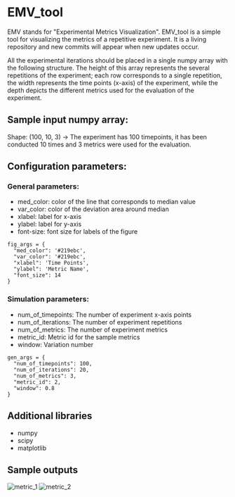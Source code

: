 # EMV_tool

EMV stands for "Experimental Metrics Visualization".
EMV_tool is a simple tool for visualizing the metrics of a repetitive experiment.
It is a living repository and new commits will appear when new updates occur.

All the experimental iterations should be placed in a single numpy array with the following structure. The height of this array represents the several repetitions of the experiment; each row corresponds to a single repetition, the width represents the time points (x-axis) of the experiment, while the depth depicts the different metrics used for the evaluation of the experiment.

## Sample input numpy array:

Shape: (100, 10, 3) -> The experiment has 100 timepoints, it has been conducted 10 times and 3 metrics were used for the evaluation.


## Configuration parameters:

### General parameters:
- med_color: color of the line that corresponds to median value
- var_color: color of the deviation area around median
- xlabel: label for x-axis
- ylabel: label for y-axis
- font-size: font size for labels of the figure
```
fig_args = {
  "med_color": '#219ebc',
  "var_color": '#219ebc',
  "xlabel": 'Time Points',
  "ylabel": 'Metric Name',
  "font_size": 14
}
```
### Simulation parameters:
- num_of_timepoints: The number of experiment x-axis points
- num_of_iterations: The number of experiment repetitions
- num_of_metrics: The number of experiment metrics
- metric_id: Metric id for the sample metrics
- window: Variation number
```
gen_args = {
  "num_of_timepoints": 100, 
  "num_of_iterations": 20,  
  "num_of_metrics": 3,      
  "metric_id": 2,           
  "window": 0.8 
}
```

## Additional libraries

- numpy
- scipy
- matplotlib

## Sample outputs

![metric_1](https://user-images.githubusercontent.com/105294556/195347274-709cc796-3864-4958-89ee-8035b4e122c9.png)
![metric_2](https://user-images.githubusercontent.com/105294556/195347306-3d56b0db-4e7f-4c87-8108-c5fe921b15a2.png)
